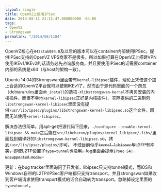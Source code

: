 ```yaml
---
layout: single
title: OpenVZ上使用IPSec
date: 2014-08-11 23:11:47.000000000 -04:00
tags:
- OpenVZ
- Strongswan
permalink: "/2014/08/1184"
---
```

OpenVZ核心在`042stab084.8`及以后的版本可以在container内部使用IPSec。提供IPSec支持的OpenVZ VPS商家不是很多，所以如果打算在OpenVZ上搭建VPN使用IKEv1/IKEv2的话请务必先咨询服务商，并且要使用IPSec的话需要container内部的系统是x64（与host的架构一致）。

Ubuntu 14.04的Strongswan里面带有`kernel-libipsec`插件，理论上凭借这个加上合适的OpenVZ平台就可以使用IKEv1了。然而由于源代码里面的一个疏忽（debian/rules里面`dh_install`的选项`-Xlibstrongswan-kernel`不拷贝安装的内核插件，而很不幸地`kernel-libipsec`正好是内核插件），实际提供的二进制包`libstrongswan-kernel-libipsec`里面没有提供`/usr/lib/ipsec/plugins/libstrongswan-kernel-libipsec.so`这个文件，因而无法使用`kernel-libipsec`。

解决办法很简单，用apt-get把源代码下回来，`./configure --enable-kernel-libipsec && make`之后能在`src/libcharon/plugins/kernel_libipsec/.libs/`里面找到编译好的`libstrongswan-kernel-libipsec.s`o，拷到`/usr/lib/ipsec/plugins/`即可。 ~~不过目前似乎`kernel-libipsec`与L2TP有冲突，即使L2TP设置了`type=tunnel`也没用，log里面会提示`IPsec SA: unsupported mode`。~~

更新：在bug tracker里面询问了开发者，libipsec只支持tunnel模式，而iOS和Windows自带的L2TP/IPSec客户端都只支持transport，并且strongswan如果收到客户端请求使用transport模式的话会自动转为transport，忽略掉设定里面的`type=tunnel`。